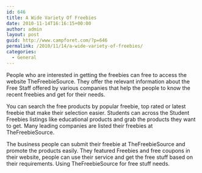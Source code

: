 ```yaml
---
id: 646
title: A Wide Variety Of Freebies
date: 2010-11-14T16:16:15+00:00
author: admin
layout: post
guid: http://www.campforet.com/?p=646
permalink: /2010/11/14/a-wide-variety-of-freebies/
categories:
  - General
---
```

People who are interested in getting the freebies can free to access the website TheFreebieSource. They offer the relevant information about the Free Staff offered by various companies that help the people to know the recent freebies and get for their needs. 

You can search the free products by popular freebie, top rated or latest freebie that make their selection easier. Students can across the Student Freebies listings like educational products and grab the products they want to get. Many leading companies are listed their freebies at TheFreebieSource.

The business people can submit their freebie at TheFreebieSource and promote the products easily. They featured Freebies and free coupons in their website, people can use their service and get the free stuff based on their requirements. Using TheFreebieSource for free stuff needs.